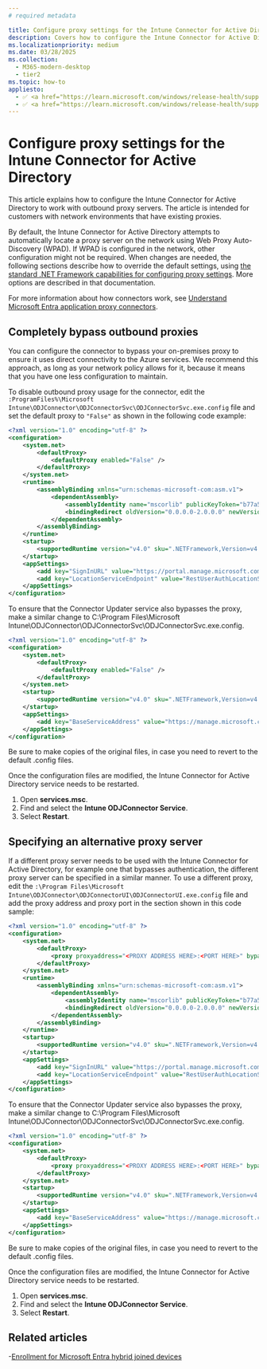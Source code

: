 ```yaml
---
# required metadata

title: Configure proxy settings for the Intune Connector for Active Directory
description: Covers how to configure the Intune Connector for Active Directory to work with existing on-premises proxy servers.
ms.localizationpriority: medium
ms.date: 03/28/2025
ms.collection:
  - M365-modern-desktop
  - tier2
ms.topic: how-to
appliesto:
  - ✅ <a href="https://learn.microsoft.com/windows/release-health/supported-versions-windows-client" target="_blank">Windows 11</a>
  - ✅ <a href="https://learn.microsoft.com/windows/release-health/supported-versions-windows-client" target="_blank">Windows 10</a>
---
```



# Configure proxy settings for the Intune Connector for Active Directory

This article explains how to configure the Intune Connector for Active Directory to work with outbound proxy servers. The article is intended for customers with network environments that have existing proxies.

By default, the Intune Connector for Active Directory attempts to automatically locate a proxy server on the network using Web Proxy Auto-Discovery (WPAD). If WPAD is configured in the network, other configuration might not be required. When changes are needed, the following sections describe how to override the default settings, using [the standard .NET Framework capabilities for configuring proxy settings](/dotnet/framework/configure-apps/file-schema/network/defaultproxy-element-network-settings). More options are described in that documentation.

For more information about how connectors work, see [Understand Microsoft Entra application proxy connectors](/azure/active-directory/manage-apps/application-proxy-connectors).

## Completely bypass outbound proxies

You can configure the connector to bypass your on-premises proxy to ensure it uses direct connectivity to the Azure services. We recommend this approach, as long as your network policy allows for it, because it means that you have one less configuration to maintain.

To disable outbound proxy usage for the connector, edit the ``:ProgramFiles%\Microsoft Intune\ODJConnector\ODJConnectorSvc\ODJConnectorSvc.exe.config`` file and set the default proxy to ` "False" ` as shown in the following code example:

```xml
<?xml version="1.0" encoding="utf-8" ?>
<configuration>
    <system.net>
        <defaultProxy>
            <defaultProxy enabled="False" />
        </defaultProxy>
    </system.net>
    <runtime>
        <assemblyBinding xmlns="urn:schemas-microsoft-com:asm.v1">
            <dependentAssembly>
                <assemblyIdentity name="mscorlib" publicKeyToken="b77a5c561934e089" culture="neutral"/>
                <bindingRedirect oldVersion="0.0.0.0-2.0.0.0" newVersion="4.6.0.0" />
            </dependentAssembly>
        </assemblyBinding>
    </runtime>
    <startup>
        <supportedRuntime version="v4.0" sku=".NETFramework,Version=v4.6" />
    </startup>
    <appSettings>
        <add key="SignInURL" value="https://portal.manage.microsoft.com/Home/ClientLogon"/>
        <add key="LocationServiceEndpoint" value="RestUserAuthLocationService/RestUserAuthLocationService/ServiceAddresses"/>
    </appSettings>
</configuration>
```

To ensure that the Connector Updater service also bypasses the proxy, make a similar change to C:\Program Files\Microsoft Intune\ODJConnector\ODJConnectorSvc\ODJConnectorSvc.exe.config.

```xml
<?xml version="1.0" encoding="utf-8" ?>
<configuration>
    <system.net>
        <defaultProxy>
            <defaultProxy enabled="False" />
        </defaultProxy>
    </system.net>
    <startup>
        <supportedRuntime version="v4.0" sku=".NETFramework,Version=v4.6" />
    </startup>
    <appSettings>
        <add key="BaseServiceAddress" value="https://manage.microsoft.com/" />
    </appSettings>
</configuration>
```

Be sure to make copies of the original files, in case you need to revert to the default .config files.

Once the configuration files are modified, the Intune Connector for Active Directory service needs to be restarted.

1. Open **services.msc**.
1. Find and select the **Intune ODJConnector Service**.
1. Select **Restart**.

## Specifying an alternative proxy server

If a different proxy server needs to be used with the Intune Connector for Active Directory, for example one that bypasses authentication, the different proxy server can be specified in a similar manner. To use a different proxy, edit the ``:\Program Files\Microsoft Intune\ODJConnector\ODJConnectorUI\ODJConnectorUI.exe.config`` file and add the proxy address and proxy port in the section shown in this code sample:

```xml
<?xml version="1.0" encoding="utf-8" ?>
<configuration>
    <system.net>
        <defaultProxy>
            <proxy proxyaddress="<PROXY ADDRESS HERE>:<PORT HERE>" bypassonlocal="True" usesystemdefault="True"/>
        </defaultProxy>
    </system.net>
    <runtime>
        <assemblyBinding xmlns="urn:schemas-microsoft-com:asm.v1">
            <dependentAssembly>
                <assemblyIdentity name="mscorlib" publicKeyToken="b77a5c561934e089" culture="neutral"/>
                <bindingRedirect oldVersion="0.0.0.0-2.0.0.0" newVersion="4.6.0.0" />
            </dependentAssembly>
        </assemblyBinding>
    </runtime>
    <startup>
        <supportedRuntime version="v4.0" sku=".NETFramework,Version=v4.6" />
    </startup>
    <appSettings>
        <add key="SignInURL" value="https://portal.manage.microsoft.com/Home/ClientLogon"/>
        <add key="LocationServiceEndpoint" value="RestUserAuthLocationService/RestUserAuthLocationService/ServiceAddresses"/>
    </appSettings>
</configuration>
```

To ensure that the Connector Updater service also bypasses the proxy, make a similar change to C:\Program Files\Microsoft Intune\ODJConnector\ODJConnectorSvc\ODJConnectorSvc.exe.config.

```xml
<?xml version="1.0" encoding="utf-8" ?>
<configuration>
    <system.net>
        <defaultProxy>
            <proxy proxyaddress="<PROXY ADDRESS HERE>:<PORT HERE>" bypassonlocal="True" usesystemdefault="True"/>
        </defaultProxy>
    </system.net>
    <startup>
        <supportedRuntime version="v4.0" sku=".NETFramework,Version=v4.6" />
    </startup>
    <appSettings>
        <add key="BaseServiceAddress" value="https://manage.microsoft.com/" />
    </appSettings>
</configuration>
```

Be sure to make copies of the original files, in case you need to revert to the default .config files.

Once the configuration files are modified, the Intune Connector for Active Directory service needs to be restarted.

1. Open **services.msc**.
1. Find and select the **Intune ODJConnector Service**.
1. Select **Restart**.

## Related articles

-[Enrollment for Microsoft Entra hybrid joined devices](windows-autopilot-hybrid.md)

